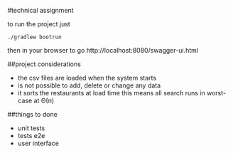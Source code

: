 #technical assignment

to run the project just

```
./gradlew bootrun
```

then in your browser to go
http://localhost:8080/swagger-ui.html

##project considerations
* the csv files are loaded when the system starts
* is not possible to add, delete or change any data
* it sorts the restaurants at load time this means all search runs in worst-case at Θ(n)

##things to done
* unit tests
* tests e2e
* user interface

